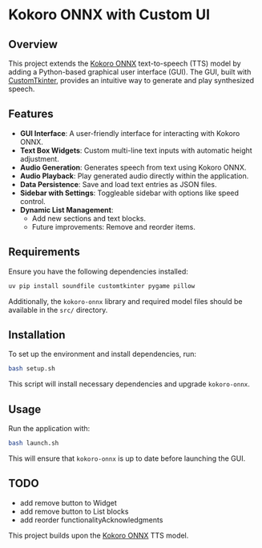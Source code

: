 # Kokoro ONNX with Custom UI

## Overview

This project extends the [Kokoro ONNX](https://github.com/thewh1teagle/kokoro-onnx) text-to-speech (TTS) model by adding a Python-based graphical user interface (GUI). The GUI, built with [CustomTkinter](https://github.com/TomSchimansky/CustomTkinter), provides an intuitive way to generate and play synthesized speech.

## Features

- **GUI Interface**: A user-friendly interface for interacting with Kokoro ONNX.
- **Text Box Widgets**: Custom multi-line text inputs with automatic height adjustment.
- **Audio Generation**: Generates speech from text using Kokoro ONNX.
- **Audio Playback**: Play generated audio directly within the application.
- **Data Persistence**: Save and load text entries as JSON files.
- **Sidebar with Settings**: Toggleable sidebar with options like speed control.
- **Dynamic List Management**:
  - Add new sections and text blocks.
  - Future improvements: Remove and reorder items.

## Requirements

Ensure you have the following dependencies installed:

```bash
uv pip install soundfile customtkinter pygame pillow
```

Additionally, the `kokoro-onnx` library and required model files should be available in the `src/` directory.

## Installation

To set up the environment and install dependencies, run:

```bash
bash setup.sh
```

This script will install necessary dependencies and upgrade `kokoro-onnx`.

## Usage

Run the application with:

```bash
bash launch.sh
```

This will ensure that `kokoro-onnx` is up to date before launching the GUI.

## TODO

- add remove button to Widget
- add remove button to List blocks
- add reorder functionalityAcknowledgments

This project builds upon the [Kokoro ONNX](https://github.com/thewh1teagle/kokoro-onnx) TTS model.

